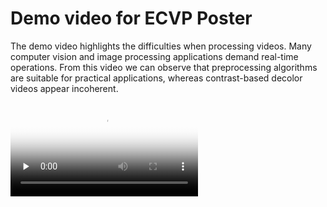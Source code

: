 # Demo video for ECVP Poster

The demo video highlights the difficulties when processing videos. Many computer vision and image processing applications demand real-time operations.
From this video we can observe that preprocessing algorithms are suitable for practical applications, whereas contrast-based decolor videos appear incoherent.

<video id="video" controls="" preload="none" poster="comparison">

<source id="mp4" src="video/comparison1" type="video/mp4">
</videos>

<video id="video" controls="" preload="none" poster="comparison">

<source id="mp4" src="video/comparison2" type="video/mp4">
</videos>

References
[1] Lu et al. (OpenCV) [DOI:10.1007/s11263-014-0732-6](https://doi.org/10.1007/s11263-014-0732-6)
[2] LeDecolor [DOI:10.1109/TIP.2017.2745104](https://doi.org/10.1109/TIP.2017.2745104)
[3] CC2G [DOI:10.1109/LSP.2017.2755077](https://doi.org/10.1109/LSP.2017.2755077)
[4] Ours: [DOI:10.1117/1.JEI.30.4.043026](https://doi.org/10.1117/1.JEI.30.4.043026)